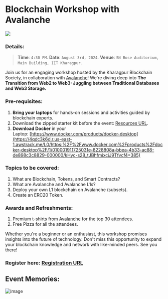 # Blockchain Workshop with Avalanche

![](https://firebasestorage.googleapis.com/v0/b/kbs-website-3525a.appspot.com/o/2.png?alt=media\&token=d88499de-b2ba-494a-a2b5-73d98dddbdfb)

### Details:

> **Time**: `4:30 PM`.
> **Date**: `August 3rd, 2024`.
> **Venue**: `SN Bose Auditorium, Main Building, IIT Kharagpur`.

Join us for an engaging workshop hosted by the Kharagpur Blockchain Society, in collaboration with [Avalanche](https://www.avax.network/ "Avalanche")! We're diving deep into **The Transition from Web2 to Web3: Juggling between Traditional Databases and Web3 Storage.**

### Pre-requisites:

1. **Bring your laptops** for hands-on sessions and activities guided by blockchain experts.
2. Download the zipped starter kit before the event: [Resources URL](https://github.com/ava-labs/avalanche-starter-kit "Resources URL").
3. **Download Docker** in your Laptop: [https://www.docker.com/products/docker-desktop](https://4qdc3k6d.r.us-east-1.awstrack.me/L0/https:%2F%2Fwww.docker.com%2Fproducts%2Fdocker-desktop%2F/1/010001911725031e-8228808a-bbea-4b33-ac88-de898c3c8829-000000/kHyc-s28_tJBhfmixcjJ9Tfvcf4=385)

### Topics to be covered:

1. What are Blockchain, Tokens, and Smart Contracts?
2. What are Avalanche and Avalanche L1s?
3. Deploy your own L1 blockchain on Avalanche (subsets).
4. Create an ERC20 Token.

### Awards and Refreshments:

1. Premium t-shirts from [Avalanche](https://www.avax.network/ "Avalanche") for the top 30 attendees.
2. Free Pizza for all the attendees.

Whether you're a beginner or an enthusiast, this workshop promises insights into the future of technology. Don't miss this opportunity to expand your blockchain knowledge and network with like-minded peers. See you there!

### Register here: [Registration URL](https://docs.google.com/forms/d/e/1FAIpQLSeNBp9ZwLxnL95mlw3C_gLyH51_gt-RJ5kG5VP9Vvtyd-pzJw/viewform "Regestration URL")

## Event Memories:
![image](https://github.com/user-attachments/assets/a98a59ac-07ac-4d83-a476-9ddec8200a09)



